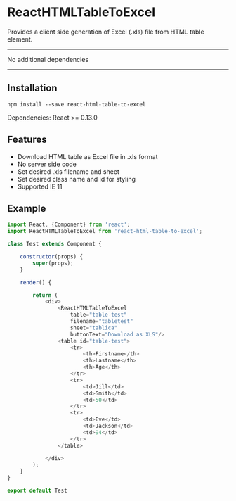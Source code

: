 # ReactHTMLTableToExcel
Provides a client side generation of Excel (.xls) file from HTML table element.

___
No additional dependencies
___

## Installation

```
npm install --save react-html-table-to-excel
```

Dependencies: React >= 0.13.0

## Features

* Download HTML table as Excel file in .xls format
* No server side code
* Set desired .xls filename and sheet
* Set desired class name and id for styling
* Supported IE 11

## Example

```javascript
import React, {Component} from 'react';
import ReactHTMLTableToExcel from 'react-html-table-to-excel';

class Test extends Component {

    constructor(props) {
        super(props);
    }

    render() {

        return (
            <div>
                <ReactHTMLTableToExcel
                    table="table-test"
                    filename="tabletest"
                    sheet="tablica"
                    buttonText="Download as XLS"/>
                <table id="table-test">
                    <tr>
                        <th>Firstname</th>
                        <th>Lastname</th>
                        <th>Age</th>
                    </tr>
                    <tr>
                        <td>Jill</td>
                        <td>Smith</td>
                        <td>50</td>
                    </tr>
                    <tr>
                        <td>Eve</td>
                        <td>Jackson</td>
                        <td>94</td>
                    </tr>
                </table>

            </div>
        );
    }
}

export default Test
```
